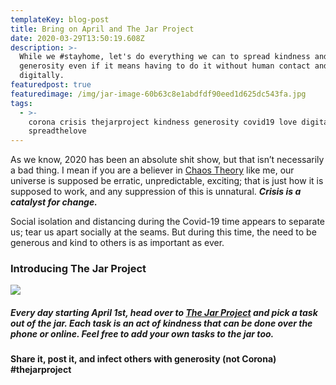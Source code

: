 ```yaml
---
templateKey: blog-post
title: Bring on April and The Jar Project
date: 2020-03-29T13:50:19.608Z
description: >-
  While we #stayhome, let's do everything we can to spread kindness and
  generosity even if it means having to do it without human contact and all
  digitally.
featuredpost: true
featuredimage: /img/jar-image-60b63c8e1abdfdf90eed1d625dc543fa.jpg
tags:
  - >-
    corona crisis thejarproject kindness generosity covid19 love digital
    spreadthelove
---
```

As we know, 2020 has been an absolute shit show, but that isn’t necessarily a bad thing. I mean if you are a believer in [Chaos Theory](https://www.forbes.com/sites/startswithabang/2018/02/13/chaos-theory-the-butterfly-effect-and-the-computer-glitch-that-started-it-all/#20af5e3c69f6) like me, our universe is supposed be erratic, unpredictable, exciting; that is just how it is supposed to work, and any suppression of this is unnatural. ***Crisis is a catalyst for change.***

Social isolation and distancing during the Covid-19 time appears to separate us; tear us apart socially at the seams. But during this time, the need to be generous and kind to others is as important as ever.

### Introducing The Jar Project

![](/img/download.png)

##### Every day starting April 1st, head over to [The Jar Project](thejarproject.com) and pick a task out of the jar. Each task is an act of kindness that can be done over the phone or online. Feel free to add your own tasks to the jar too.

#### Share it, post it, and infect others with generosity (not Corona) #thejarproject